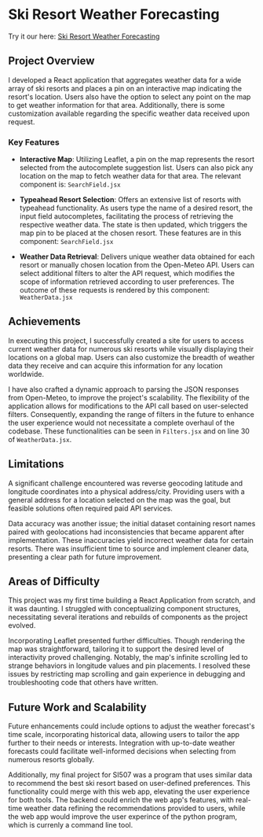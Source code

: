 # Ski Resort Weather Forecasting

Try it our here: [Ski Resort Weather Forecasting](https://ethansny.github.io/579-final-project/)

## Project Overview

I developed a React application that aggregates weather data for a wide array of ski resorts and places a pin on an interactive map indicating the resort's location. Users also have the option to select any point on the map to get weather information for that area. Additionally, there is some customization available regarding the specific weather data received upon request.

### Key Features

- **Interactive Map**: Utilizing Leaflet, a pin on the map represents the resort selected from the autocomplete suggestion list. Users can also pick any location on the map to fetch weather data for that area. The relevant component is: `SearchField.jsx`

- **Typeahead Resort Selection**: Offers an extensive list of resorts with typeahead functionality. As users type the name of a desired resort, the input field autocompletes, facilitating the process of retrieving the respective weather data. The state is then updated, which triggers the map pin to be placed at the chosen resort. These features are in this component: `SearchField.jsx`

- **Weather Data Retrieval**: Delivers unique weather data obtained for each resort or manually chosen location from the Open-Meteo API. Users can select additional filters to alter the API request, which modifies the scope of information retrieved according to user preferences. The outcome of these requests is rendered by this component: `WeatherData.jsx`

## Achievements

In executing this project, I successfully created a site for users to access current weather data for numerous ski resorts while visually displaying their locations on a global map. Users can also customize the breadth of weather data they receive and can acquire this information for any location worldwide.

I have also crafted a dynamic approach to parsing the JSON responses from Open-Meteo, to improve the project's scalability. The flexibility of the application allows for modifications to the API call based on user-selected filters. Consequently, expanding the range of filters in the future to enhance the user experience would not necessitate a complete overhaul of the codebase. These functionalities can be seen in `Filters.jsx` and on line 30 of `WeatherData.jsx`.

## Limitations

A significant challenge encountered was reverse geocoding latitude and longitude coordinates into a physical address/city. Providing users with a general address for a location selected on the map was the goal, but feasible solutions often required paid API services.

Data accuracy was another issue; the initial dataset containing resort names paired with geolocations had inconsistencies that became apparent after implementation. These inaccuracies yield incorrect weather data for certain resorts. There was insufficient time to source and implement cleaner data, presenting a clear path for future improvement.

## Areas of Difficulty

This project was my first time building a React Application from scratch, and it was daunting. I struggled with conceptualizing component structures, necessitating several iterations and rebuilds of components as the project evolved.

Incorporating Leaflet presented further difficulties. Though rendering the map was straightforward, tailoring it to support the desired level of interactivity proved challenging. Notably, the map's infinite scrolling led to strange behaviors in longitude values and pin placements. I resolved these issues by restricting map scrolling and gain experience in debugging and troubleshooting code that others have written.

## Future Work and Scalability

Future enhancements could include options to adjust the weather forecast's time scale, incorporating historical data, allowing users to tailor the app further to their needs or interests. Integration with up-to-date weather forecasts could facilitate well-informed decisions when selecting from numerous resorts globally.

Additionally, my final project for SI507 was a program that uses similar data to recommend the best ski resort based on user-defined preferences. This functionality could merge with this web app, elevating the user experience for both tools. The backend could enrich the web app's features, with real-time weather data refining the recommendations provided to users, while the web app would improve the user experince of the python program, which is currenly a command line tool.

